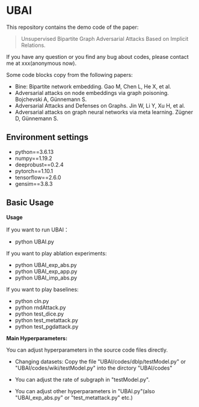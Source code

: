 # UBAI

This repository contains the demo code of the paper: 

> Unsupervised Bipartite Graph Adversarial Attacks Based on Implicit Relations.

If you have any question or you find any bug about codes, please contact me at xxx(anonymous now).


Some code blocks copy from the following papers:
- Bine: Bipartite network embedding. Gao M, Chen L, He X, et al. 
- Adversarial attacks on node embeddings via graph poisoning. Bojchevski A, Günnemann S.
- Adversarial Attacks and Defenses on Graphs. Jin W, Li Y, Xu H, et al.
- Adversarial attacks on graph neural networks via meta learning. Zügner D, Günnemann S.

## Environment settings

- python==3.6.13
- numpy==1.19.2
- deeprobust==0.2.4
- pytorch==1.10.1
- tensorflow==2.6.0
- gensim==3.8.3



## Basic Usage

**Usage**

If you want to run UBAI：
- python UBAI.py

If you want to play ablation experiments:
- python UBAI_exp_abs.py
- python UBAI_exp_app.py
- python UBAI_imp_abs.py

If you want to play baselines:
- python cln.py
- python rndAttack.py
- python test_dice.py
- python test_metattack.py
- python test_pgdattack.py


**Main Hyperparameters:**

You can adjust hyperparameters in the source code files directly.

- Changing datasets: Copy the file "UBAI/codes/dblp/testModel.py" or "UBAI/codes/wiki/testModel.py" into the dirctory "UBAI/codes"

- You can adjust the rate of subgraph in "testModel.py".

- You can adjust other hyperparameters in "UBAI.py"(also "UBAI_exp_abs.py" or "test_metattack.py" etc.)
